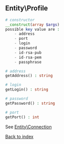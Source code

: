 Entity\Profile
--------------

```php
# constructor
__construct(array $args)
possible key value are :
    - address
    - port
    - login
    - password
    - id-rsa-pub
    - id-rsa-pem
    - passphrase

# address
getAddress() : string

# login
getLogin() : string

# password
getPassword() : string

# port
getPort() : int
```

See [Entity\Connection](connection.md)

[Back to index](../../README.md)
